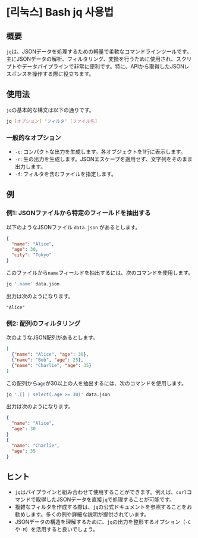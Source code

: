 # [리눅스] Bash jq 사용법

## 概要
`jq`は、JSONデータを処理するための軽量で柔軟なコマンドラインツールです。主にJSONデータの解析、フィルタリング、変換を行うために使用され、スクリプトやデータパイプラインで非常に便利です。特に、APIから取得したJSONレスポンスを操作する際に役立ちます。

## 使用法
`jq`の基本的な構文は以下の通りです。

```bash
jq [オプション] 'フィルタ' [ファイル名]
```

### 一般的なオプション
- `-c`: コンパクトな出力を生成します。各オブジェクトを1行に表示します。
- `-r`: 生の出力を生成します。JSONエスケープを適用せず、文字列をそのまま出力します。
- `-f`: フィルタを含むファイルを指定します。

## 例
### 例1: JSONファイルから特定のフィールドを抽出する
以下のようなJSONファイル `data.json` があるとします。

```json
{
  "name": "Alice",
  "age": 30,
  "city": "Tokyo"
}
```

このファイルから`name`フィールドを抽出するには、次のコマンドを使用します。

```bash
jq '.name' data.json
```

出力は次のようになります。

```
"Alice"
```

### 例2: 配列のフィルタリング
次のようなJSON配列があるとします。

```json
[
  {"name": "Alice", "age": 30},
  {"name": "Bob", "age": 25},
  {"name": "Charlie", "age": 35}
]
```

この配列から`age`が30以上の人を抽出するには、次のコマンドを使用します。

```bash
jq '.[] | select(.age >= 30)' data.json
```

出力は次のようになります。

```json
{
  "name": "Alice",
  "age": 30
}
{
  "name": "Charlie",
  "age": 35
}
```

## ヒント
- `jq`はパイプラインと組み合わせて使用することができます。例えば、`curl`コマンドで取得したJSONデータを直接`jq`で処理することが可能です。
- 複雑なフィルタを作成する際は、`jq`の公式ドキュメントを参照することをお勧めします。多くの例や詳細な説明が提供されています。
- JSONデータの構造を理解するために、`jq`の出力を整形するオプション（`-C`や`-M`）を活用すると良いでしょう。